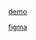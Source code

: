[demo](https://github.com/asommar/ono-tebe-nado/deployments/github-pages)


[figma](https://www.figma.com/file/KGfbbLiKwxVE53U78xpAX2/%D0%9E%D0%BD%D0%BE-%D1%82%D0%B5%D0%B1%D0%B5-%D0%BD%D0%B0%D0%B4%D0%BE-(Copy)?type=design&node-id=1%3A2&mode=design&t=2T8gHYXw8Ni2mo43-1)
